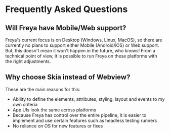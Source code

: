 # Frequently Asked Questions

## Will Freya have Mobile/Web support?
Freya's current focus is on Desktop (Windows, Linux, MacOS), so there are currently no plans to support either Mobile (Android/iOS) or Web support. But, this doesn't mean it won't happen in the future, who knows! From a technical point of view, it is possible to run Freya on these platforms with the right adjustments.

## Why choose Skia instead of Webview?
These are the main reasons for this:
- Ability to define the elements, attributes, styling, layout and events to my own criteria
- App UIs look the same across platforms
- Because Freya has control over the entire pipeline, it is easier to implement and use certain features such as headless testing runners
- No reliance on OS for new features or fixes
